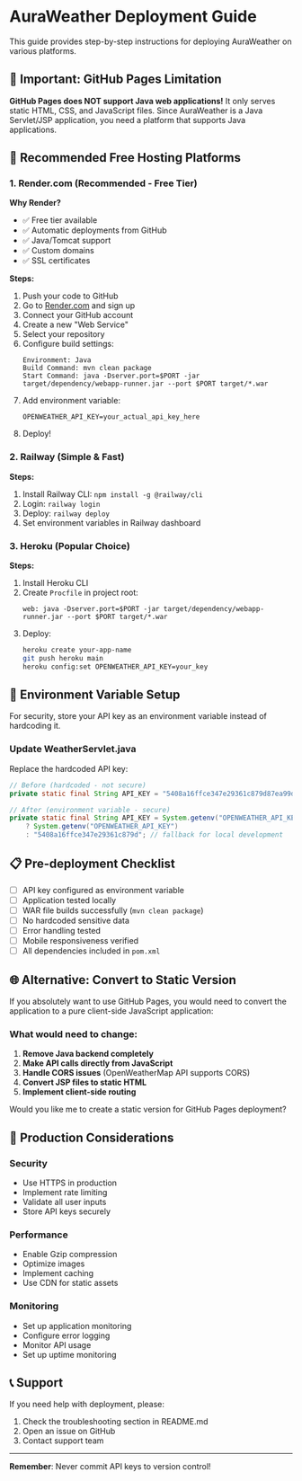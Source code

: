 # AuraWeather Deployment Guide

This guide provides step-by-step instructions for deploying AuraWeather on various platforms.

## 🚨 Important: GitHub Pages Limitation

**GitHub Pages does NOT support Java web applications!** It only serves static HTML, CSS, and JavaScript files. Since AuraWeather is a Java Servlet/JSP application, you need a platform that supports Java applications.

## 🎯 Recommended Free Hosting Platforms

### 1. Render.com (Recommended - Free Tier)

**Why Render?**
- ✅ Free tier available
- ✅ Automatic deployments from GitHub
- ✅ Java/Tomcat support
- ✅ Custom domains
- ✅ SSL certificates

**Steps:**
1. Push your code to GitHub
2. Go to [Render.com](https://render.com) and sign up
3. Connect your GitHub account
4. Create a new "Web Service"
5. Select your repository
6. Configure build settings:
   ```
   Environment: Java
   Build Command: mvn clean package
   Start Command: java -Dserver.port=$PORT -jar target/dependency/webapp-runner.jar --port $PORT target/*.war
   ```
7. Add environment variable:
   ```
   OPENWEATHER_API_KEY=your_actual_api_key_here
   ```
8. Deploy!

### 2. Railway (Simple & Fast)

**Steps:**
1. Install Railway CLI: `npm install -g @railway/cli`
2. Login: `railway login`
3. Deploy: `railway deploy`
4. Set environment variables in Railway dashboard

### 3. Heroku (Popular Choice)

**Steps:**
1. Install Heroku CLI
2. Create `Procfile` in project root:
   ```
   web: java -Dserver.port=$PORT -jar target/dependency/webapp-runner.jar --port $PORT target/*.war
   ```
3. Deploy:
   ```bash
   heroku create your-app-name
   git push heroku main
   heroku config:set OPENWEATHER_API_KEY=your_key
   ```

## 🔧 Environment Variable Setup

For security, store your API key as an environment variable instead of hardcoding it.

### Update WeatherServlet.java

Replace the hardcoded API key:
```java
// Before (hardcoded - not secure)
private static final String API_KEY = "5408a16ffce347e29361c879d87ea99d";

// After (environment variable - secure)
private static final String API_KEY = System.getenv("OPENWEATHER_API_KEY") != null 
    ? System.getenv("OPENWEATHER_API_KEY") 
    : "5408a16ffce347e29361c879d"; // fallback for local development
```

## 📋 Pre-deployment Checklist

- [ ] API key configured as environment variable
- [ ] Application tested locally
- [ ] WAR file builds successfully (`mvn clean package`)
- [ ] No hardcoded sensitive data
- [ ] Error handling tested
- [ ] Mobile responsiveness verified
- [ ] All dependencies included in `pom.xml`

## 🌐 Alternative: Convert to Static Version

If you absolutely want to use GitHub Pages, you would need to convert the application to a pure client-side JavaScript application:

### What would need to change:
1. **Remove Java backend completely**
2. **Make API calls directly from JavaScript**
3. **Handle CORS issues** (OpenWeatherMap API supports CORS)
4. **Convert JSP files to static HTML**
5. **Implement client-side routing**

Would you like me to create a static version for GitHub Pages deployment?

## 🚀 Production Considerations

### Security
- Use HTTPS in production
- Implement rate limiting
- Validate all user inputs
- Store API keys securely

### Performance
- Enable Gzip compression
- Optimize images
- Implement caching
- Use CDN for static assets

### Monitoring
- Set up application monitoring
- Configure error logging
- Monitor API usage
- Set up uptime monitoring

## 📞 Support

If you need help with deployment, please:
1. Check the troubleshooting section in README.md
2. Open an issue on GitHub
3. Contact support team

---

**Remember**: Never commit API keys to version control!

